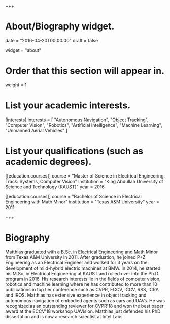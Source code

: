 +++
# About/Biography widget.

date = "2016-04-20T00:00:00"
draft = false

widget = "about"

# Order that this section will appear in.
weight = 1

# List your academic interests.
[interests]
  interests = [
	"Autonomous Navigation",
    "Object Tracking",
	"Computer Vision",
	"Robotics",
    "Artificial Intelligence",
    "Machine Learning",
	"Unmanned Aerial Vehicles"
  ]

# List your qualifications (such as academic degrees).

[[education.courses]]
  course = "Master of Science in Electrical Engineering, Track: Systems, Computer Vision"
  institution = "King Abdullah University of Science and Technology (KAUST)"
  year = 2016

[[education.courses]]
  course = "Bachelor of Science in Electrical Engineering with Math Minor"
  institution = "Texas A&M University"
  year = 2011
 
+++

# Biography

Matthias graduated with a B.Sc. in Electrical Engineering and Math Minor from Texas A&M University in 2011. After graduation, he joined P+Z Engineering as an Electrical Engineer and worked for 3 years on the development of mild-hybrid electric machines at BMW. In 2014, he started his M.Sc. in Electrical Engineering at KAUST and rolled over into the Ph.D. program in 2016. His research interests lie in the fields of computer vision, robotics and machine learning where he has contributed to more than 10 publications in top tier conference such as CVPR, ECCV, ICCV, RSS, ICRA and IROS. Matthias has extensive experience in object tracking and autonomous navigation of embodied agents such as cars and UAVs. He was recognized as an outstanding reviewer for CVPR'18 and won the best paper award at the ECCV'18 workshop UAVision. Matthias just defended his PhD dissertation and is now a research scientist at Intel Labs.